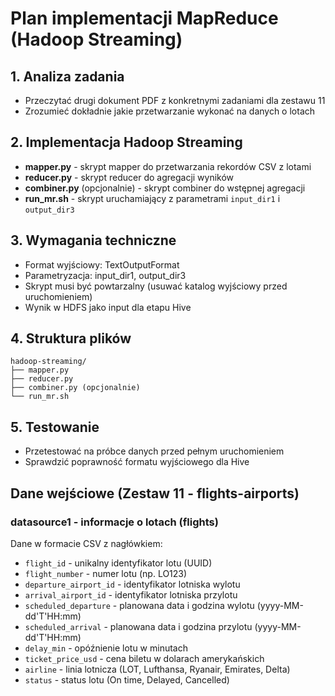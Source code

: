 # Plan implementacji MapReduce (Hadoop Streaming)

## 1. Analiza zadania
- Przeczytać drugi dokument PDF z konkretnymi zadaniami dla zestawu 11
- Zrozumieć dokładnie jakie przetwarzanie wykonać na danych o lotach

## 2. Implementacja Hadoop Streaming
- **mapper.py** - skrypt mapper do przetwarzania rekordów CSV z lotami
- **reducer.py** - skrypt reducer do agregacji wyników
- **combiner.py** (opcjonalnie) - skrypt combiner do wstępnej agregacji
- **run_mr.sh** - skrypt uruchamiający z parametrami `input_dir1` i `output_dir3`

## 3. Wymagania techniczne
- Format wyjściowy: TextOutputFormat
- Parametryzacja: input_dir1, output_dir3  
- Skrypt musi być powtarzalny (usuwać katalog wyjściowy przed uruchomieniem)
- Wynik w HDFS jako input dla etapu Hive

## 4. Struktura plików
```
hadoop-streaming/
├── mapper.py
├── reducer.py
├── combiner.py (opcjonalnie)
└── run_mr.sh
```

## 5. Testowanie
- Przetestować na próbce danych przed pełnym uruchomieniem
- Sprawdzić poprawność formatu wyjściowego dla Hive

## Dane wejściowe (Zestaw 11 - flights-airports)

### datasource1 - informacje o lotach (flights)
Dane w formacie CSV z nagłówkiem:
- `flight_id` - unikalny identyfikator lotu (UUID)
- `flight_number` - numer lotu (np. LO123)
- `departure_airport_id` - identyfikator lotniska wylotu
- `arrival_airport_id` - identyfikator lotniska przylotu
- `scheduled_departure` - planowana data i godzina wylotu (yyyy-MM-dd'T'HH:mm)
- `scheduled_arrival` - planowana data i godzina przylotu (yyyy-MM-dd'T'HH:mm)
- `delay_min` - opóźnienie lotu w minutach
- `ticket_price_usd` - cena biletu w dolarach amerykańskich
- `airline` - linia lotnicza (LOT, Lufthansa, Ryanair, Emirates, Delta)
- `status` - status lotu (On time, Delayed, Cancelled)